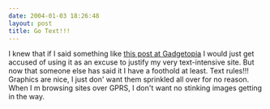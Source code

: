 ```yaml
---
date: 2004-01-03 18:26:48
layout: post
title: Go Text!!!
---
```


I knew that if I said something like [this post at Gadgetopia](http://www.gadgetopia.com/2004/01/03/TheImpactOfTextVsGraphics.html) I would just get accused of using it as an excuse to justify my very text-intensive site. But now that someone else has said it I have a foothold at least. Text rules!!! Graphics are nice, I just don' want them sprinkled all over for no reason. When I m browsing sites over GPRS, I don't want no stinking images getting in the way.
